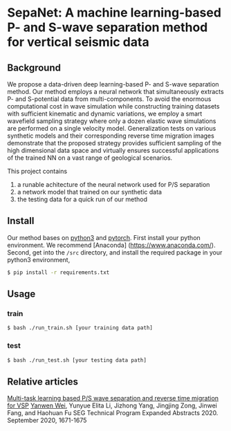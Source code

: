 # SepaNet: A machine learning-based P- and S-wave separation method for vertical seismic data

## Background
We propose a data-driven deep learning-based P- and S-wave separation method. Our method employs a neural network that simultaneously extracts P- and S-potential data from multi-components. To avoid the enormous computational cost in wave simulation while constructing training datasets with sufficient kinematic and dynamic variations, we employ a smart wavefield sampling strategy where only a dozen elastic wave simulations are performed on a single velocity model. Generalization tests on various synthetic models and their corresponding reverse time migration images demonstrate that the proposed strategy provides sufficient sampling of the high dimensional data space and virtually ensures successful applications of the trained NN on a vast range of geological scenarios.

This project contains 
1. a runable achitecture of the neural network used for P/S separation
2. a network model that trained on our synthetic data
3. the testing data for a quick run of our method

## Install

Our method bases on [python3](https://www.python.org/downloads/) and [pytorch](https://pytorch.org). 
First install your python environment. We recommend [Anaconda] (https://www.anaconda.com/).
Second, get into the ```/src``` directory, and install the required package in your python3 environment, 

```sh
$ pip install -r requirements.txt
```

## Usage

### train 

```sh
$ bash ./run_train.sh [your training data path]
```

### test
```sh
$ bash ./run_test.sh [your testing data path]
```

## Relative articles

[Multi-task learning based P/S wave separation and reverse time migration for VSP](https://doi.org/10.1190/segam2020-3426539.1)
[Yanwen Wei](https://scholar.google.com/citations?hl=en&user=il-IuekAAAAJ&view_op=list_works&sortby=pubdate), Yunyue Elita Li, Jizhong Yang, Jingjing Zong, Jinwei Fang, and Haohuan Fu
SEG Technical Program Expanded Abstracts 2020. September 2020, 1671-1675



